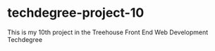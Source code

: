 # techdegree-project-10
This is my 10th project in the Treehouse Front End Web Development Techdegree
